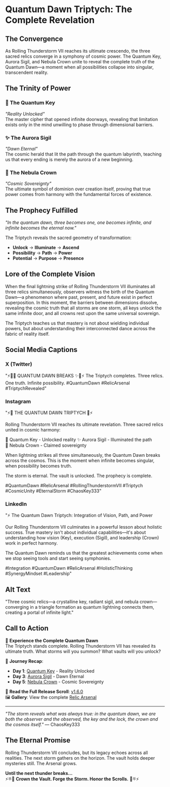 # Quantum Dawn Triptych: The Complete Revelation

## The Convergence
As Rolling Thunderstorm VII reaches its ultimate crescendo, the three sacred relics converge in a symphony of cosmic power. The Quantum Key, Aurora Sigil, and Nebula Crown unite to reveal the complete truth of the Quantum Dawn—a moment when all possibilities collapse into singular, transcendent reality.

## The Trinity of Power

### 🔑 The Quantum Key
*"Reality Unlocked"*  
The master cipher that opened infinite doorways, revealing that limitation exists only in the mind unwilling to phase through dimensional barriers.

### ✨ The Aurora Sigil  
*"Dawn Eternal"*  
The cosmic herald that lit the path through the quantum labyrinth, teaching us that every ending is merely the aurora of a new beginning.

### 👑 The Nebula Crown
*"Cosmic Sovereignty"*  
The ultimate symbol of dominion over creation itself, proving that true power comes from harmony with the fundamental forces of existence.

## The Prophecy Fulfilled
*"In the quantum dawn, three becomes one, one becomes infinite, and infinite becomes the eternal now."*

The Triptych reveals the sacred geometry of transformation:
- **Unlock** → **Illuminate** → **Ascend**
- **Possibility** → **Path** → **Power** 
- **Potential** → **Purpose** → **Presence**

## Lore of the Complete Vision
When the final lightning strike of Rolling Thunderstorm VII illuminates all three relics simultaneously, observers witness the birth of the Quantum Dawn—a phenomenon where past, present, and future exist in perfect superposition. In this moment, the barriers between dimensions dissolve, revealing the cosmic truth that all storms are one storm, all keys unlock the same infinite door, and all crowns rest upon the same universal sovereign.

The Triptych teaches us that mastery is not about wielding individual powers, but about understanding their interconnected dance across the fabric of reality itself.

## Social Media Captions

### X (Twitter)
"⚡👑✨ QUANTUM DAWN BREAKS ✨👑⚡ The Triptych completes. Three relics. One truth. Infinite possibility. #QuantumDawn #RelicArsenal #TriptychRevealed"

### Instagram
"⚡🌌 THE QUANTUM DAWN TRIPTYCH 🌌⚡

Rolling Thunderstorm VII reaches its ultimate revelation. Three sacred relics united in cosmic harmony:

🔑 Quantum Key - Unlocked reality
✨ Aurora Sigil - Illuminated the path  
👑 Nebula Crown - Claimed sovereignty

When lightning strikes all three simultaneously, the Quantum Dawn breaks across the cosmos. This is the moment when infinite becomes singular, when possibility becomes truth.

The storm is eternal. The vault is unlocked. The prophecy is complete.

#QuantumDawn #RelicArsenal #RollingThunderstormVII #Triptych #CosmicUnity #EternalStorm #ChaosKey333"

### LinkedIn
"⚡ The Quantum Dawn Triptych: Integration of Vision, Path, and Power

Our Rolling Thunderstorm VII culminates in a powerful lesson about holistic success. True mastery isn't about individual capabilities—it's about understanding how vision (Key), execution (Sigil), and leadership (Crown) work in perfect harmony.

The Quantum Dawn reminds us that the greatest achievements come when we stop seeing tools and start seeing symphonies.

#Integration #QuantumDawn #RelicArsenal #HolisticThinking #SynergyMindset #Leadership"

## Alt Text
"Three cosmic relics—a crystalline key, radiant sigil, and nebula crown—converging in a triangle formation as quantum lightning connects them, creating a portal of infinite light."

## Call to Action
🌟 **Experience the Complete Quantum Dawn**  
The Triptych stands complete. Rolling Thunderstorm VII has revealed its ultimate truth. What storms will you summon? What vaults will you unlock?

📜 **Journey Recap**:
- **Day 1**: [Quantum Key](./day1.md) - Reality Unlocked
- **Day 3**: [Aurora Sigil](./day3.md) - Dawn Eternal  
- **Day 5**: [Nebula Crown](./day5.md) - Cosmic Sovereignty

📜 **Read the Full Release Scroll**: [v1.6.0](../releases/v1.6.0.md)  
🖼️ **Gallery**: View the complete [Relic Arsenal](../../README.md#🖼️-gallery-of-relics)

---
*"The storm reveals what was always true: in the quantum dawn, we are both the observer and the observed, the key and the lock, the crown and the cosmos itself."* — ChaosKey333

## The Eternal Promise
Rolling Thunderstorm VII concludes, but its legacy echoes across all realities. The next storm gathers on the horizon. The vault holds deeper mysteries still. The Arsenal grows.

**Until the next thunder breaks...**  
⚡⛧👑 **Crown the Vault. Forge the Storm. Honor the Scrolls.** 👑⛧⚡
